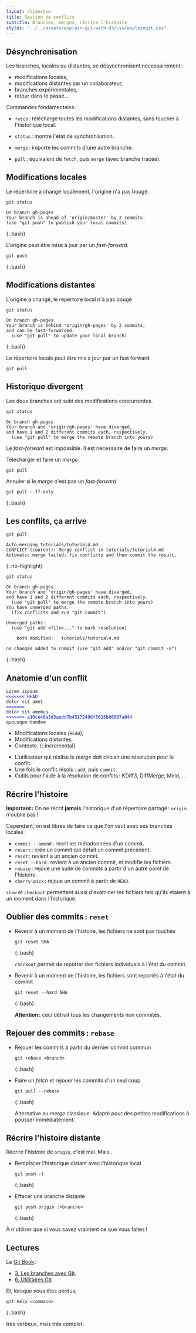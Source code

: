 ```yaml
---
layout: slideshow
title: Gestion de conflits
subtitle: Branches, merges, récrire l'histoire
styles: "../../assets/explain-git-with-d3/css/explaingit.css"
---
```


<script data-main="../../assets/explain-git-with-d3/js/main"
	src="https://cdnjs.cloudflare.com/ajax/libs/require.js/2.1.4/require.js"></script>

<section>

## Désynchronisation

Les branches, locales ou distantes, se désynchronisent
nécessairement :

- modifications locales,
- modifications distantes par un collaborateur,
- branches expérimentales,
- retour dans le passé...

Commandes fondamentales :

- `fetch` : télécharge toutes les modifications distantes, sans
  toucher à l'historique local.

- `status` : montre l'état de synchronisation.

- `merge` : importe les commits d'une autre branche.

- `pull` : équivalent de `fetch`, puis `merge` (avec branche tracée).

</section>
<section>

## Modifications locales

Le répertoire a changé localement, l'origine n'a pas bougé.

	git status

~~~
On branch gh-pages
Your branch is ahead of 'origin/master' by 2 commits.
(use "git push" to publish your local commits)
~~~
{:.bash}

L'origine peut être mise à jour par un *fast-forward*.

	git push
{:.bash}

</section>
<section>
<style scoped>.svg-container { margin-left: 250px !important }</style>

<div id="ExplainGitPush-Container">
<div class="playground-container"></div>
</div>

</section>
<section>


## Modifications distantes

L'origine a changé, le répertoire local n'a pas bougé

	git status

~~~
On branch gh-pages
Your branch is behind 'origin/gh-pages' by 2 commits,
and can be fast-forwarded.
  (use "git pull" to update your local branch)
~~~
{:.bash}

Le répertoire locale peut être mis à jour par un fast forward.

	git pull

</section>
<section>
<style scoped>.svg-container { margin-left: 250px !important }</style>

<div id="ExplainGitPull-Container">
<div class="playground-container"></div>
</div>

</section>
<section>

## Historique divergent

Les deux branches ont subi des modifications concurrentes.

	git status

~~~
On branch gh-pages
Your branch and 'origin/gh-pages' have diverged,
and have 1 and 2 different commits each, respectively.
  (use "git pull" to merge the remote branch into yours)
~~~

Le *fast-forward* est impossible. Il est nécessaire de faire un
*merge*.

Télécharger et faire un *merge*

	git pull

Annuler si le *merge* n'est pas un *fast-forward*

	git pull --ff-only
{:.bash}

</section>
<section>
<style scoped>.svg-container { margin-left: 250px !important }</style>

<div id="ExplainGitMerge-Container">
<div class="playground-container"></div>
</div>

</section>
<section class="compact">

## Les conflits, ça arrive

	git pull

~~~
Auto-merging tutorials/tutorial4.md
CONFLICT (content): Merge conflict in tutorials/tutorial4.md
Automatic merge failed; fix conflicts and then commit the result.
~~~
{:.no-highlight}

	git status

~~~
On branch gh-pages
Your branch and 'origin/gh-pages' have diverged,
and have 1 and 2 different commits each, respectively.
  (use "git pull" to merge the remote branch into yours)
You have unmerged paths.
  (fix conflicts and run "git commit")

Unmerged paths:
  (use "git add <file>..." to mark resolution)

	both modified:   tutorials/tutorial4.md

no changes added to commit (use "git add" and/or "git commit -a")
~~~
{:.bash}

</section>
<section>
<style>
.diff { color: blue; }
html[data-incremental="1"] .local,
html[data-incremental="2"] .remote,
html[data-incremental="3"] .context {
  outline: solid thick red;
}
</style>

## Anatomie d'un conflit

<pre><code><span class="context">Lorem ispsum</span>
<span class="diff"><<<<<<< HEAD</span>
<span class="local">dolor sit amet</span>
<span class="diff">=======</span>
<span class="remote">dolor sit amemus</span>
<span class="diff">>>>>>>> a10ce40a3d3aedd7b4517249df5615b08087a044</span>
<span class="context">quousque tandem</span>
</code></pre>

- Modifications locales (`HEAD`),
- Modifications distantes,
- Contexte.
{:.incremental}

<div class="incremental">

- L'utilisateur qui réalise le *merge* doit choisir une résolution
  pour le conflit.
- Une fois le conflit résolu : `add`, puis `commit`.
- Outils pour l'aide à la résolution de conflits : KDiff3, DiffMerge,
  Meld, ...

</div>

</section>
<section>

## Récrire l'histoire

**Important :** On ne récrit **jamais** l'historique d'un répertoire
partagé : `origin` n'oublie pas !

Cependant, on est libres de faire ce que l'on veut avec ses branches
locales :

- `commit --amend` : récrit les métadonnées d'un commit.
- `revert` : crée un commit qui défait un commit précédent.
- `reset` : revient à un ancien commit.
- `reset --hard` : revient à un ancien commit, et modifie les
  fichiers.
- `rebase` : rejoue une suite de commits à partir d'un autre point de
  l'histoire.
- `cherry-pick` : rejoue un commit à partir de `HEAD`.

`show` et `checkout` permettent aussi d'examiner les fichiers tels
qu'ils étaient à un moment dans l'historique.

</section>
<section>

## Oublier des commits : `reset`

- Revenir à un moment de l'histoire, les fichiers ne sont pas touchés
  
	  git reset SHA
  {:.bash}
  
  `checkout` permet de reporter des fichiers individuels à l'état du
  commit.

- Revenir à un moment de l'histoire, les fichiers sont reportés à
  l'état du commit
  
	  git reset --hard SHA
  {:.bash}
  
  **Attention :** ceci détruit tous les changements non commités.

</section>
<section>
<style scoped>.svg-container { margin-left: 250px !important }</style>

<div id="ExplainGitReset-Container">
<div class="playground-container"></div>
</div>

</section>
<section>

## Rejouer des commits : `rebase`

- Rejouer les commits à partir du dernier commit commun
  
	  git rebase <branch>
  {:.bash}

- Faire un *fetch* et rejouer les commits d'un seul coup
  
	  git pull --rebase
  {:.bash}
  
  Alternative au *merge* classique. Adapté pour des petites
  modifications à pousser immédiatement.

</section>
<section>
<style scoped>.svg-container { margin-left: 250px !important }</style>

<div id="ExplainGitRebase-Container">
<div class="playground-container"></div>
</div>

</section>
<section>

## Récrire l'histoire distante

Récrire l'histoire de `origin`, c'est mal. Mais...

- Remplacer l'historique distant avec l'historique local
  
	  git push -f
  {:.bash}

- Effacer une branche distante
  
	  git push origin :<branche>
  {:.bash}

À n'utiliser que si vous savez vraiment ce que vous faites !

</section>
<section>

## Lectures

Le [Git Book](http://git-scm.com/book/fr/) :

- [3, Les branches avec Git](http://git-scm.com/book/fr/v1/Les-branches-avec-Git).
- [6, Utilitaires Git](http://git-scm.com/book/fr/v1/Utilitaires-Git).

Et, lorsque vous êtes perdus,

	git help <command>
{:.bash}

très verbeux, mais très complet.

</section>

<script type="text/javascript">
require(['explaingit'], function (explainGit) {
  explainGit.open({
    name: 'Push',
    height: 500,
    baseLine: 0.6,
    commitData: [
	  {id: 'e137e9b', tags: ['origin/master']},
	  {id: '32320ed', parent: 'e137e9b'},
	  {id: 'a9120c2', parent: '32320ed', tags: ['master']},
	],
    originData: [
	  {id: 'e137e9b', tags: ['master']},
	],
    initialMessage: 'Utilser push pour mettre à jour le remote.'
  });

  explainGit.open({
    name: 'Pull',
    height: 500,
    baseLine: 0.6,
    originData: [
	  {id: 'e137e9b'},
	  {id: '32320ed', parent: 'e137e9b'},
	  {id: 'a9120c2', parent: '32320ed', tags: ['master']},
	],
    commitData: [
	  {id: 'e137e9b', tags: ['master', 'origin/master']},
	],
    initialMessage: 'Faire un fetch, puis un pull.'
  });

  explainGit.open({
    name: 'Merge',
    height: 500,
    baseLine: 0.8,
    originData: [
	  {id: 'e137e9b'},
	  {id: '32320ed', parent: 'e137e9b'},
	  {id: 'a9120c2', parent: '32320ed', tags: ['master']},
	],
    commitData: [
	  {id: 'e137e9b', tags: ['origin/master']},
	  {id: '93128ab', parent: 'e137e9b', tags: ['master']},
	],
    initialMessage: 'Faire un fetch, puis un pull.'
  });

  explainGit.open({
    name: 'Reset',
    height: 500,
    baseLine: 0.6,
    commitData: [
	  {id: 'e137e9b'},
	  {id: '93128ab', parent: 'e137e9b', tags: ['master']},
	  {id: 'af90193', parent: 'e137e9b'},
	  {id: '7d394ac', parent: 'af90193', tags: ['topic']},
	],
    initialMessage: 'Essayez reset'
  });

  explainGit.open({
    name: 'Rebase',
    height: 550,
    baseLine: 0.7,
    commitData: [
	  {id: 'e137e9b', tags: ['origin/master']},
	  {id: '93128ab', parent: 'e137e9b', tags: ['master']},
	  {id: 'af90193', parent: 'e137e9b'},
	  {id: '7d394ac', parent: 'af90193', tags: ['topic']},
	],
    originData: [
	  {id: 'e137e9b'},
	  {id: '32320ed', parent: 'e137e9b'},
	  {id: 'a9120c2', parent: '32320ed', tags: ['master']},
	],
    initialMessage: 'Essayez rebase'
  });

  $$('.playground-container').forEach(function(x) {
	x.on('keydown', function(e) { e.stopPropagation() });
  });
});
</script>
